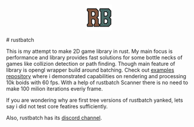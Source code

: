 <p align="center"><img src="assets/logo.png"></p>
# rustbatch

This is my attempt to make 2D game library in rust. My main focus is performance and library provides fast solutions for some bottle necks of games like collizion
detection or path finding. Though main feature of library is opengl wrapper build around batching. Check out [examples repository](https://github.com/jakubDoka/rustbatch_examples)
where i demonstrated capabilities on rendering and processing 10k boids with 60 fps. With a help of rustbatch Scanner there is no need to make 100 milion iterations everiy
frame.

If you are wondering why are first tree versions of rustbatch yanked, lets say i did not test core featires sufficiently.

Also, rustbatch has its [discord channel](https://discord.gg/QXpDcE).
